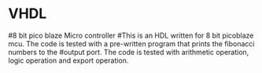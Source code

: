 # VHDL
#8 bit pico blaze Micro controller 
#This is an HDL written for 8 bit picoblaze mcu. The code is tested with a pre-written program that prints the fibonacci numbers to the #output port. The code is tested with arithmetic operation, logic operation and export operation. 
